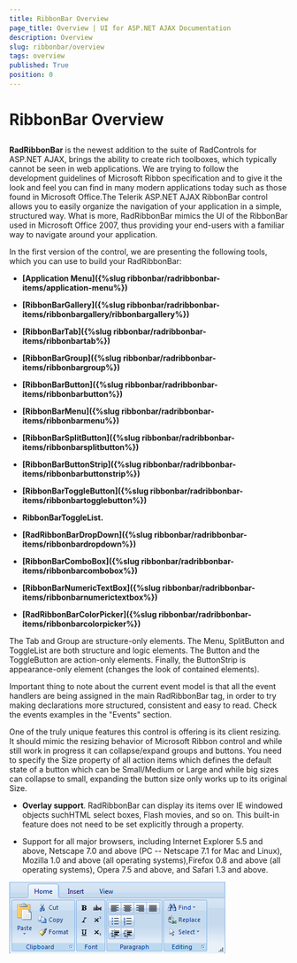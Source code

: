 ```yaml
---
title: RibbonBar Overview
page_title: Overview | UI for ASP.NET AJAX Documentation
description: Overview
slug: ribbonbar/overview
tags: overview
published: True
position: 0
---
```


# RibbonBar Overview



## 

__RadRibbonBar__ is the newest addition to the suite of RadControls for ASP.NET AJAX, brings the ability to create rich toolboxes, which typically cannot be seen in web applications. We are trying to follow the development guidelines of Microsoft Ribbon specification and to give it the look and feel you can find in many modern applications today such as those found in Microsoft Office.The Telerik ASP.NET AJAX RibbonBar control allows you to easily organize the navigation of your application in a simple, structured way. What is more, RadRibbonBar mimics the UI of the RibbonBar used in Microsoft Office 2007, thus providing your end-users with a familiar way to navigate around your application.

In the first version of the control, we are presenting the following tools, which you can use to build your RadRibbonBar:

* __[Application Menu]({%slug ribbonbar/radribbonbar-items/application-menu%})__

* __[RibbonBarGallery]({%slug ribbonbar/radribbonbar-items/ribbonbargallery/ribbonbargallery%})__

* __[RibbonBarTab]({%slug ribbonbar/radribbonbar-items/ribbonbartab%})__

* __[RibbonBarGroup]({%slug ribbonbar/radribbonbar-items/ribbonbargroup%})__

* __[RibbonBarButton]({%slug ribbonbar/radribbonbar-items/ribbonbarbutton%})__

* __[RibbonBarMenu]({%slug ribbonbar/radribbonbar-items/ribbonbarmenu%})__

* __[RibbonBarSplitButton]({%slug ribbonbar/radribbonbar-items/ribbonbarsplitbutton%})__

* __[RibbonBarButtonStrip]({%slug ribbonbar/radribbonbar-items/ribbonbarbuttonstrip%})__

* __[RibbonBarToggleButton]({%slug ribbonbar/radribbonbar-items/ribbonbartogglebutton%})__

* __RibbonBarToggleList.__

* __[RadRibbonBarDropDown]({%slug ribbonbar/radribbonbar-items/ribbonbardropdown%})__

* __[RibbonBarComboBox]({%slug ribbonbar/radribbonbar-items/ribbonbarcombobox%})__

* __[RibbonBarNumericTextBox]({%slug ribbonbar/radribbonbar-items/ribbonbarnumerictextbox%})__

* __[RadRibbonBarColorPicker]({%slug ribbonbar/radribbonbar-items/ribbonbarcolorpicker%})__

The Tab and Group are structure-only elements. The Menu, SplitButton and ToggleList are both structure and logic elements. The Button and the ToggleButton are action-only elements. Finally, the ButtonStrip is appearance-only element (changes the look of contained elements).

Important thing to note about the current event model is that all the event handlers are being assigned in the main RadRibbonBar tag, in order to try making declarations more structured, consistent and easy to read. Check the events examples in the "Events" section.

One of the truly unique features this control is offering is its client resizing. It should mimic the resizing behavior of Microsoft Ribbon control and while still work in progress it can collapse/expand groups and buttons. You need to specify the Size property of all action items which defines the default state of a button which can be Small/Medium or Large and while big sizes can collapse to small, expanding the button size only works up to its original Size.

* __Overlay support__. RadRibbonBar can display its items over IE windowed objects suchHTML select boxes, Flash movies, and so on. This built-in feature does not need to be set explicitly through a property.

* Support for all major browsers, including Internet Explorer 5.5 and above, Netscape 7.0 and above (PC -- Netscape 7.1 for Mac and Linux), Mozilla 1.0 and above (all operating systems),Firefox 0.8 and above (all operating systems), Opera 7.5 and above, and Safari 1.3 and above.

![RibbonBar Overview](images/ribbonbar_overview.png)

